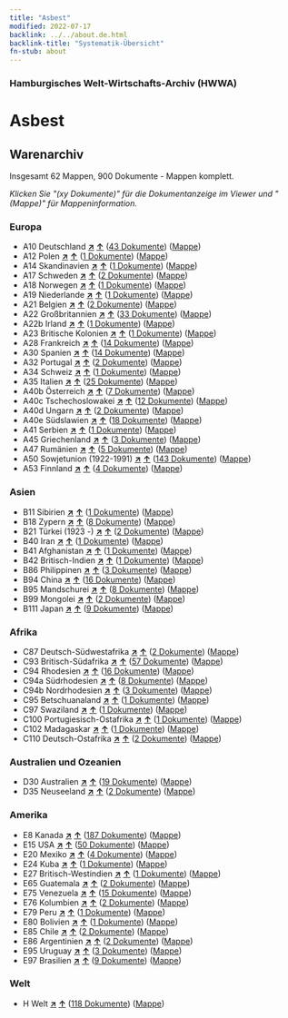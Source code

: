 ```yaml
---
title: "Asbest"
modified: 2022-07-17
backlink: ../../about.de.html
backlink-title: "Systematik-Übersicht"
fn-stub: about
---
```


### Hamburgisches Welt-Wirtschafts-Archiv (HWWA)

# Asbest&#160; 







## Warenarchiv




Insgesamt 62 Mappen, 900 Dokumente - Mappen komplett.

_Klicken Sie "(xy Dokumente)" für die Dokumentanzeige im Viewer und "(Mappe)" für Mappeninformation._




### Europa

- A10 Deutschland [**&nearr;**](../../../geo/i/126128/about.de.html "Deutschland (alle Mappen)") [**&uarr;**](../../../geo/about.de.html#A10 "Ländersystematik") (<a href="https://pm20.zbw.eu/iiifview/folder/wa/142014,126128" title="über: Asbest : Deutschland" target="_blank">43 Dokumente</a>) ([Mappe](../../../../folder/wa/1420xx/142014/1261xx/126128/about.de.html))
- A12 Polen [**&nearr;**](../../../geo/i/140962/about.de.html "Polen (alle Mappen)") [**&uarr;**](../../../geo/about.de.html#A12 "Ländersystematik") (<a href="https://pm20.zbw.eu/iiifview/folder/wa/142014,140962" title="über: Asbest : Polen" target="_blank">1 Dokumente</a>) ([Mappe](../../../../folder/wa/1420xx/142014/1409xx/140962/about.de.html))
- A14 Skandinavien [**&nearr;**](../../../geo/i/140965/about.de.html "Skandinavien (alle Mappen)") [**&uarr;**](../../../geo/about.de.html#A14 "Ländersystematik") (<a href="https://pm20.zbw.eu/iiifview/folder/wa/142014,140965" title="über: Asbest : Skandinavien" target="_blank">1 Dokumente</a>) ([Mappe](../../../../folder/wa/1420xx/142014/1409xx/140965/about.de.html))
- A17 Schweden [**&nearr;**](../../../geo/i/140968/about.de.html "Schweden (alle Mappen)") [**&uarr;**](../../../geo/about.de.html#A17 "Ländersystematik") (<a href="https://pm20.zbw.eu/iiifview/folder/wa/142014,140968" title="über: Asbest : Schweden" target="_blank">2 Dokumente</a>) ([Mappe](../../../../folder/wa/1420xx/142014/1409xx/140968/about.de.html))
- A18 Norwegen [**&nearr;**](../../../geo/i/140969/about.de.html "Norwegen (alle Mappen)") [**&uarr;**](../../../geo/about.de.html#A18 "Ländersystematik") (<a href="https://pm20.zbw.eu/iiifview/folder/wa/142014,140969" title="über: Asbest : Norwegen" target="_blank">1 Dokumente</a>) ([Mappe](../../../../folder/wa/1420xx/142014/1409xx/140969/about.de.html))
- A19 Niederlande [**&nearr;**](../../../geo/i/140970/about.de.html "Niederlande (alle Mappen)") [**&uarr;**](../../../geo/about.de.html#A19 "Ländersystematik") (<a href="https://pm20.zbw.eu/iiifview/folder/wa/142014,140970" title="über: Asbest : Niederlande" target="_blank">1 Dokumente</a>) ([Mappe](../../../../folder/wa/1420xx/142014/1409xx/140970/about.de.html))
- A21 Belgien [**&nearr;**](../../../geo/i/140972/about.de.html "Belgien (alle Mappen)") [**&uarr;**](../../../geo/about.de.html#A21 "Ländersystematik") (<a href="https://pm20.zbw.eu/iiifview/folder/wa/142014,140972" title="über: Asbest : Belgien" target="_blank">2 Dokumente</a>) ([Mappe](../../../../folder/wa/1420xx/142014/1409xx/140972/about.de.html))
- A22 Großbritannien [**&nearr;**](../../../geo/i/140974/about.de.html "Großbritannien (alle Mappen)") [**&uarr;**](../../../geo/about.de.html#A22 "Ländersystematik") (<a href="https://pm20.zbw.eu/iiifview/folder/wa/142014,140974" title="über: Asbest : Großbritannien" target="_blank">33 Dokumente</a>) ([Mappe](../../../../folder/wa/1420xx/142014/1409xx/140974/about.de.html))
- A22b Irland [**&nearr;**](../../../geo/i/140976/about.de.html "Irland (alle Mappen)") [**&uarr;**](../../../geo/about.de.html#A22b "Ländersystematik") (<a href="https://pm20.zbw.eu/iiifview/folder/wa/142014,140976" title="über: Asbest : Irland" target="_blank">1 Dokumente</a>) ([Mappe](../../../../folder/wa/1420xx/142014/1409xx/140976/about.de.html))
- A23 Britische Kolonien [**&nearr;**](../../../geo/i/140978/about.de.html "Britische Kolonien (alle Mappen)") [**&uarr;**](../../../geo/about.de.html#A23 "Ländersystematik") (<a href="https://pm20.zbw.eu/iiifview/folder/wa/142014,140978" title="über: Asbest : Britische Kolonien" target="_blank">1 Dokumente</a>) ([Mappe](../../../../folder/wa/1420xx/142014/1409xx/140978/about.de.html))
- A28 Frankreich [**&nearr;**](../../../geo/i/140982/about.de.html "Frankreich (alle Mappen)") [**&uarr;**](../../../geo/about.de.html#A28 "Ländersystematik") (<a href="https://pm20.zbw.eu/iiifview/folder/wa/142014,140982" title="über: Asbest : Frankreich" target="_blank">14 Dokumente</a>) ([Mappe](../../../../folder/wa/1420xx/142014/1409xx/140982/about.de.html))
- A30 Spanien [**&nearr;**](../../../geo/i/140984/about.de.html "Spanien (alle Mappen)") [**&uarr;**](../../../geo/about.de.html#A30 "Ländersystematik") (<a href="https://pm20.zbw.eu/iiifview/folder/wa/142014,140984" title="über: Asbest : Spanien" target="_blank">14 Dokumente</a>) ([Mappe](../../../../folder/wa/1420xx/142014/1409xx/140984/about.de.html))
- A32 Portugal [**&nearr;**](../../../geo/i/140987/about.de.html "Portugal (alle Mappen)") [**&uarr;**](../../../geo/about.de.html#A32 "Ländersystematik") (<a href="https://pm20.zbw.eu/iiifview/folder/wa/142014,140987" title="über: Asbest : Portugal" target="_blank">2 Dokumente</a>) ([Mappe](../../../../folder/wa/1420xx/142014/1409xx/140987/about.de.html))
- A34 Schweiz [**&nearr;**](../../../geo/i/141007/about.de.html "Schweiz (alle Mappen)") [**&uarr;**](../../../geo/about.de.html#A34 "Ländersystematik") (<a href="https://pm20.zbw.eu/iiifview/folder/wa/142014,141007" title="über: Asbest : Schweiz" target="_blank">1 Dokumente</a>) ([Mappe](../../../../folder/wa/1420xx/142014/1410xx/141007/about.de.html))
- A35 Italien [**&nearr;**](../../../geo/i/141008/about.de.html "Italien (alle Mappen)") [**&uarr;**](../../../geo/about.de.html#A35 "Ländersystematik") (<a href="https://pm20.zbw.eu/iiifview/folder/wa/142014,141008" title="über: Asbest : Italien" target="_blank">25 Dokumente</a>) ([Mappe](../../../../folder/wa/1420xx/142014/1410xx/141008/about.de.html))
- A40b Österreich [**&nearr;**](../../../geo/i/141731/about.de.html "Österreich (alle Mappen)") [**&uarr;**](../../../geo/about.de.html#A40b "Ländersystematik") (<a href="https://pm20.zbw.eu/iiifview/folder/wa/142014,141731" title="über: Asbest : Österreich" target="_blank">7 Dokumente</a>) ([Mappe](../../../../folder/wa/1420xx/142014/1417xx/141731/about.de.html))
- A40c Tschechoslowakei [**&nearr;**](../../../geo/i/141022/about.de.html "Tschechoslowakei (alle Mappen)") [**&uarr;**](../../../geo/about.de.html#A40c "Ländersystematik") (<a href="https://pm20.zbw.eu/iiifview/folder/wa/142014,141022" title="über: Asbest : Tschechoslowakei" target="_blank">12 Dokumente</a>) ([Mappe](../../../../folder/wa/1420xx/142014/1410xx/141022/about.de.html))
- A40d Ungarn [**&nearr;**](../../../geo/i/141025/about.de.html "Ungarn (alle Mappen)") [**&uarr;**](../../../geo/about.de.html#A40d "Ländersystematik") (<a href="https://pm20.zbw.eu/iiifview/folder/wa/142014,141025" title="über: Asbest : Ungarn" target="_blank">2 Dokumente</a>) ([Mappe](../../../../folder/wa/1420xx/142014/1410xx/141025/about.de.html))
- A40e Südslawien [**&nearr;**](../../../geo/i/141028/about.de.html "Südslawien (alle Mappen)") [**&uarr;**](../../../geo/about.de.html#A40e "Ländersystematik") (<a href="https://pm20.zbw.eu/iiifview/folder/wa/142014,141028" title="über: Asbest : Südslawien" target="_blank">18 Dokumente</a>) ([Mappe](../../../../folder/wa/1420xx/142014/1410xx/141028/about.de.html))
- A41 Serbien [**&nearr;**](../../../geo/i/141032/about.de.html "Serbien (alle Mappen)") [**&uarr;**](../../../geo/about.de.html#A41 "Ländersystematik") (<a href="https://pm20.zbw.eu/iiifview/folder/wa/142014,141032" title="über: Asbest : Serbien" target="_blank">1 Dokumente</a>) ([Mappe](../../../../folder/wa/1420xx/142014/1410xx/141032/about.de.html))
- A45 Griechenland [**&nearr;**](../../../geo/i/141037/about.de.html "Griechenland (alle Mappen)") [**&uarr;**](../../../geo/about.de.html#A45 "Ländersystematik") (<a href="https://pm20.zbw.eu/iiifview/folder/wa/142014,141037" title="über: Asbest : Griechenland" target="_blank">3 Dokumente</a>) ([Mappe](../../../../folder/wa/1420xx/142014/1410xx/141037/about.de.html))
- A47 Rumänien [**&nearr;**](../../../geo/i/141040/about.de.html "Rumänien (alle Mappen)") [**&uarr;**](../../../geo/about.de.html#A47 "Ländersystematik") (<a href="https://pm20.zbw.eu/iiifview/folder/wa/142014,141040" title="über: Asbest : Rumänien" target="_blank">5 Dokumente</a>) ([Mappe](../../../../folder/wa/1420xx/142014/1410xx/141040/about.de.html))
- A50 Sowjetunion (1922-1991) [**&nearr;**](../../../geo/i/141043/about.de.html "Sowjetunion (1922-1991) (alle Mappen)") [**&uarr;**](../../../geo/about.de.html#A50 "Ländersystematik") (<a href="https://pm20.zbw.eu/iiifview/folder/wa/142014,141043" title="über: Asbest : Sowjetunion (1922-1991)" target="_blank">143 Dokumente</a>) ([Mappe](../../../../folder/wa/1420xx/142014/1410xx/141043/about.de.html))
- A53 Finnland [**&nearr;**](../../../geo/i/141046/about.de.html "Finnland (alle Mappen)") [**&uarr;**](../../../geo/about.de.html#A53 "Ländersystematik") (<a href="https://pm20.zbw.eu/iiifview/folder/wa/142014,141046" title="über: Asbest : Finnland" target="_blank">4 Dokumente</a>) ([Mappe](../../../../folder/wa/1420xx/142014/1410xx/141046/about.de.html))

### Asien

- B11 Sibirien [**&nearr;**](../../../geo/i/141066/about.de.html "Sibirien (alle Mappen)") [**&uarr;**](../../../geo/about.de.html#B11 "Ländersystematik") (<a href="https://pm20.zbw.eu/iiifview/folder/wa/142014,141066" title="über: Asbest : Sibirien" target="_blank">1 Dokumente</a>) ([Mappe](../../../../folder/wa/1420xx/142014/1410xx/141066/about.de.html))
- B18 Zypern [**&nearr;**](../../../geo/i/141079/about.de.html "Zypern (alle Mappen)") [**&uarr;**](../../../geo/about.de.html#B18 "Ländersystematik") (<a href="https://pm20.zbw.eu/iiifview/folder/wa/142014,141079" title="über: Asbest : Zypern" target="_blank">8 Dokumente</a>) ([Mappe](../../../../folder/wa/1420xx/142014/1410xx/141079/about.de.html))
- B21 Türkei (1923 -) [**&nearr;**](../../../geo/i/141111/about.de.html "Türkei (1923 -) (alle Mappen)") [**&uarr;**](../../../geo/about.de.html#B21 "Ländersystematik") (<a href="https://pm20.zbw.eu/iiifview/folder/wa/142014,141111" title="über: Asbest : Türkei (1923 -)" target="_blank">2 Dokumente</a>) ([Mappe](../../../../folder/wa/1420xx/142014/1411xx/141111/about.de.html))
- B40 Iran [**&nearr;**](../../../geo/i/141186/about.de.html "Iran (alle Mappen)") [**&uarr;**](../../../geo/about.de.html#B40 "Ländersystematik") (<a href="https://pm20.zbw.eu/iiifview/folder/wa/142014,141186" title="über: Asbest : Iran" target="_blank">1 Dokumente</a>) ([Mappe](../../../../folder/wa/1420xx/142014/1411xx/141186/about.de.html))
- B41 Afghanistan [**&nearr;**](../../../geo/i/141188/about.de.html "Afghanistan (alle Mappen)") [**&uarr;**](../../../geo/about.de.html#B41 "Ländersystematik") (<a href="https://pm20.zbw.eu/iiifview/folder/wa/142014,141188" title="über: Asbest : Afghanistan" target="_blank">1 Dokumente</a>) ([Mappe](../../../../folder/wa/1420xx/142014/1411xx/141188/about.de.html))
- B42 Britisch-Indien [**&nearr;**](../../../geo/i/141189/about.de.html "Britisch-Indien (alle Mappen)") [**&uarr;**](../../../geo/about.de.html#B42 "Ländersystematik") (<a href="https://pm20.zbw.eu/iiifview/folder/wa/142014,141189" title="über: Asbest : Britisch-Indien" target="_blank">1 Dokumente</a>) ([Mappe](../../../../folder/wa/1420xx/142014/1411xx/141189/about.de.html))
- B86 Philippinen [**&nearr;**](../../../geo/i/141240/about.de.html "Philippinen (alle Mappen)") [**&uarr;**](../../../geo/about.de.html#B86 "Ländersystematik") (<a href="https://pm20.zbw.eu/iiifview/folder/wa/142014,141240" title="über: Asbest : Philippinen" target="_blank">3 Dokumente</a>) ([Mappe](../../../../folder/wa/1420xx/142014/1412xx/141240/about.de.html))
- B94 China [**&nearr;**](../../../geo/i/141253/about.de.html "China (alle Mappen)") [**&uarr;**](../../../geo/about.de.html#B94 "Ländersystematik") (<a href="https://pm20.zbw.eu/iiifview/folder/wa/142014,141253" title="über: Asbest : China" target="_blank">16 Dokumente</a>) ([Mappe](../../../../folder/wa/1420xx/142014/1412xx/141253/about.de.html))
- B95 Mandschurei [**&nearr;**](../../../geo/i/141258/about.de.html "Mandschurei (alle Mappen)") [**&uarr;**](../../../geo/about.de.html#B95 "Ländersystematik") (<a href="https://pm20.zbw.eu/iiifview/folder/wa/142014,141258" title="über: Asbest : Mandschurei" target="_blank">8 Dokumente</a>) ([Mappe](../../../../folder/wa/1420xx/142014/1412xx/141258/about.de.html))
- B99 Mongolei [**&nearr;**](../../../geo/i/141261/about.de.html "Mongolei (alle Mappen)") [**&uarr;**](../../../geo/about.de.html#B99 "Ländersystematik") (<a href="https://pm20.zbw.eu/iiifview/folder/wa/142014,141261" title="über: Asbest : Mongolei" target="_blank">2 Dokumente</a>) ([Mappe](../../../../folder/wa/1420xx/142014/1412xx/141261/about.de.html))
- B111 Japan [**&nearr;**](../../../geo/i/141272/about.de.html "Japan (alle Mappen)") [**&uarr;**](../../../geo/about.de.html#B111 "Ländersystematik") (<a href="https://pm20.zbw.eu/iiifview/folder/wa/142014,141272" title="über: Asbest : Japan" target="_blank">9 Dokumente</a>) ([Mappe](../../../../folder/wa/1420xx/142014/1412xx/141272/about.de.html))

### Afrika

- C87 Deutsch-Südwestafrika [**&nearr;**](../../../geo/i/141450/about.de.html "Deutsch-Südwestafrika (alle Mappen)") [**&uarr;**](../../../geo/about.de.html#C87 "Ländersystematik") (<a href="https://pm20.zbw.eu/iiifview/folder/wa/142014,141450" title="über: Asbest : Deutsch-Südwestafrika" target="_blank">2 Dokumente</a>) ([Mappe](../../../../folder/wa/1420xx/142014/1414xx/141450/about.de.html))
- C93 Britisch-Südafrika [**&nearr;**](../../../geo/i/141454/about.de.html "Britisch-Südafrika (alle Mappen)") [**&uarr;**](../../../geo/about.de.html#C93 "Ländersystematik") (<a href="https://pm20.zbw.eu/iiifview/folder/wa/142014,141454" title="über: Asbest : Britisch-Südafrika" target="_blank">57 Dokumente</a>) ([Mappe](../../../../folder/wa/1420xx/142014/1414xx/141454/about.de.html))
- C94 Rhodesien [**&nearr;**](../../../geo/i/141456/about.de.html "Rhodesien (alle Mappen)") [**&uarr;**](../../../geo/about.de.html#C94 "Ländersystematik") (<a href="https://pm20.zbw.eu/iiifview/folder/wa/142014,141456" title="über: Asbest : Rhodesien" target="_blank">16 Dokumente</a>) ([Mappe](../../../../folder/wa/1420xx/142014/1414xx/141456/about.de.html))
- C94a Südrhodesien [**&nearr;**](../../../geo/i/141457/about.de.html "Südrhodesien (alle Mappen)") [**&uarr;**](../../../geo/about.de.html#C94a "Ländersystematik") (<a href="https://pm20.zbw.eu/iiifview/folder/wa/142014,141457" title="über: Asbest : Südrhodesien" target="_blank">8 Dokumente</a>) ([Mappe](../../../../folder/wa/1420xx/142014/1414xx/141457/about.de.html))
- C94b Nordrhodesien [**&nearr;**](../../../geo/i/141458/about.de.html "Nordrhodesien (alle Mappen)") [**&uarr;**](../../../geo/about.de.html#C94b "Ländersystematik") (<a href="https://pm20.zbw.eu/iiifview/folder/wa/142014,141458" title="über: Asbest : Nordrhodesien" target="_blank">3 Dokumente</a>) ([Mappe](../../../../folder/wa/1420xx/142014/1414xx/141458/about.de.html))
- C95 Betschuanaland [**&nearr;**](../../../geo/i/141459/about.de.html "Betschuanaland (alle Mappen)") [**&uarr;**](../../../geo/about.de.html#C95 "Ländersystematik") (<a href="https://pm20.zbw.eu/iiifview/folder/wa/142014,141459" title="über: Asbest : Betschuanaland" target="_blank">1 Dokumente</a>) ([Mappe](../../../../folder/wa/1420xx/142014/1414xx/141459/about.de.html))
- C97 Swaziland [**&nearr;**](../../../geo/i/141461/about.de.html "Swaziland (alle Mappen)") [**&uarr;**](../../../geo/about.de.html#C97 "Ländersystematik") (<a href="https://pm20.zbw.eu/iiifview/folder/wa/142014,141461" title="über: Asbest : Swaziland" target="_blank">1 Dokumente</a>) ([Mappe](../../../../folder/wa/1420xx/142014/1414xx/141461/about.de.html))
- C100 Portugiesisch-Ostafrika [**&nearr;**](../../../geo/i/141463/about.de.html "Portugiesisch-Ostafrika (alle Mappen)") [**&uarr;**](../../../geo/about.de.html#C100 "Ländersystematik") (<a href="https://pm20.zbw.eu/iiifview/folder/wa/142014,141463" title="über: Asbest : Portugiesisch-Ostafrika" target="_blank">1 Dokumente</a>) ([Mappe](../../../../folder/wa/1420xx/142014/1414xx/141463/about.de.html))
- C102 Madagaskar [**&nearr;**](../../../geo/i/141464/about.de.html "Madagaskar (alle Mappen)") [**&uarr;**](../../../geo/about.de.html#C102 "Ländersystematik") (<a href="https://pm20.zbw.eu/iiifview/folder/wa/142014,141464" title="über: Asbest : Madagaskar" target="_blank">1 Dokumente</a>) ([Mappe](../../../../folder/wa/1420xx/142014/1414xx/141464/about.de.html))
- C110 Deutsch-Ostafrika [**&nearr;**](../../../geo/i/141471/about.de.html "Deutsch-Ostafrika (alle Mappen)") [**&uarr;**](../../../geo/about.de.html#C110 "Ländersystematik") (<a href="https://pm20.zbw.eu/iiifview/folder/wa/142014,141471" title="über: Asbest : Deutsch-Ostafrika" target="_blank">2 Dokumente</a>) ([Mappe](../../../../folder/wa/1420xx/142014/1414xx/141471/about.de.html))

### Australien und Ozeanien

- D30 Australien [**&nearr;**](../../../geo/i/141621/about.de.html "Australien (alle Mappen)") [**&uarr;**](../../../geo/about.de.html#D30 "Ländersystematik") (<a href="https://pm20.zbw.eu/iiifview/folder/wa/142014,141621" title="über: Asbest : Australien" target="_blank">19 Dokumente</a>) ([Mappe](../../../../folder/wa/1420xx/142014/1416xx/141621/about.de.html))
- D35 Neuseeland [**&nearr;**](../../../geo/i/141623/about.de.html "Neuseeland (alle Mappen)") [**&uarr;**](../../../geo/about.de.html#D35 "Ländersystematik") (<a href="https://pm20.zbw.eu/iiifview/folder/wa/142014,141623" title="über: Asbest : Neuseeland" target="_blank">2 Dokumente</a>) ([Mappe](../../../../folder/wa/1420xx/142014/1416xx/141623/about.de.html))

### Amerika

- E8 Kanada [**&nearr;**](../../../geo/i/141644/about.de.html "Kanada (alle Mappen)") [**&uarr;**](../../../geo/about.de.html#E8 "Ländersystematik") (<a href="https://pm20.zbw.eu/iiifview/folder/wa/142014,141644" title="über: Asbest : Kanada" target="_blank">187 Dokumente</a>) ([Mappe](../../../../folder/wa/1420xx/142014/1416xx/141644/about.de.html))
- E15 USA [**&nearr;**](../../../geo/i/141653/about.de.html "USA (alle Mappen)") [**&uarr;**](../../../geo/about.de.html#E15 "Ländersystematik") (<a href="https://pm20.zbw.eu/iiifview/folder/wa/142014,141653" title="über: Asbest : USA" target="_blank">50 Dokumente</a>) ([Mappe](../../../../folder/wa/1420xx/142014/1416xx/141653/about.de.html))
- E20 Mexiko [**&nearr;**](../../../geo/i/141657/about.de.html "Mexiko (alle Mappen)") [**&uarr;**](../../../geo/about.de.html#E20 "Ländersystematik") (<a href="https://pm20.zbw.eu/iiifview/folder/wa/142014,141657" title="über: Asbest : Mexiko" target="_blank">4 Dokumente</a>) ([Mappe](../../../../folder/wa/1420xx/142014/1416xx/141657/about.de.html))
- E24 Kuba [**&nearr;**](../../../geo/i/141659/about.de.html "Kuba (alle Mappen)") [**&uarr;**](../../../geo/about.de.html#E24 "Ländersystematik") (<a href="https://pm20.zbw.eu/iiifview/folder/wa/142014,141659" title="über: Asbest : Kuba" target="_blank">1 Dokumente</a>) ([Mappe](../../../../folder/wa/1420xx/142014/1416xx/141659/about.de.html))
- E27 Britisch-Westindien [**&nearr;**](../../../geo/i/141663/about.de.html "Britisch-Westindien (alle Mappen)") [**&uarr;**](../../../geo/about.de.html#E27 "Ländersystematik") (<a href="https://pm20.zbw.eu/iiifview/folder/wa/142014,141663" title="über: Asbest : Britisch-Westindien" target="_blank">1 Dokumente</a>) ([Mappe](../../../../folder/wa/1420xx/142014/1416xx/141663/about.de.html))
- E65 Guatemala [**&nearr;**](../../../geo/i/141678/about.de.html "Guatemala (alle Mappen)") [**&uarr;**](../../../geo/about.de.html#E65 "Ländersystematik") (<a href="https://pm20.zbw.eu/iiifview/folder/wa/142014,141678" title="über: Asbest : Guatemala" target="_blank">2 Dokumente</a>) ([Mappe](../../../../folder/wa/1420xx/142014/1416xx/141678/about.de.html))
- E75 Venezuela [**&nearr;**](../../../geo/i/141686/about.de.html "Venezuela (alle Mappen)") [**&uarr;**](../../../geo/about.de.html#E75 "Ländersystematik") (<a href="https://pm20.zbw.eu/iiifview/folder/wa/142014,141686" title="über: Asbest : Venezuela" target="_blank">15 Dokumente</a>) ([Mappe](../../../../folder/wa/1420xx/142014/1416xx/141686/about.de.html))
- E76 Kolumbien [**&nearr;**](../../../geo/i/141687/about.de.html "Kolumbien (alle Mappen)") [**&uarr;**](../../../geo/about.de.html#E76 "Ländersystematik") (<a href="https://pm20.zbw.eu/iiifview/folder/wa/142014,141687" title="über: Asbest : Kolumbien" target="_blank">2 Dokumente</a>) ([Mappe](../../../../folder/wa/1420xx/142014/1416xx/141687/about.de.html))
- E79 Peru [**&nearr;**](../../../geo/i/141689/about.de.html "Peru (alle Mappen)") [**&uarr;**](../../../geo/about.de.html#E79 "Ländersystematik") (<a href="https://pm20.zbw.eu/iiifview/folder/wa/142014,141689" title="über: Asbest : Peru" target="_blank">1 Dokumente</a>) ([Mappe](../../../../folder/wa/1420xx/142014/1416xx/141689/about.de.html))
- E80 Bolivien [**&nearr;**](../../../geo/i/141690/about.de.html "Bolivien (alle Mappen)") [**&uarr;**](../../../geo/about.de.html#E80 "Ländersystematik") (<a href="https://pm20.zbw.eu/iiifview/folder/wa/142014,141690" title="über: Asbest : Bolivien" target="_blank">1 Dokumente</a>) ([Mappe](../../../../folder/wa/1420xx/142014/1416xx/141690/about.de.html))
- E85 Chile [**&nearr;**](../../../geo/i/141691/about.de.html "Chile (alle Mappen)") [**&uarr;**](../../../geo/about.de.html#E85 "Ländersystematik") (<a href="https://pm20.zbw.eu/iiifview/folder/wa/142014,141691" title="über: Asbest : Chile" target="_blank">2 Dokumente</a>) ([Mappe](../../../../folder/wa/1420xx/142014/1416xx/141691/about.de.html))
- E86 Argentinien [**&nearr;**](../../../geo/i/141692/about.de.html "Argentinien (alle Mappen)") [**&uarr;**](../../../geo/about.de.html#E86 "Ländersystematik") (<a href="https://pm20.zbw.eu/iiifview/folder/wa/142014,141692" title="über: Asbest : Argentinien" target="_blank">2 Dokumente</a>) ([Mappe](../../../../folder/wa/1420xx/142014/1416xx/141692/about.de.html))
- E95 Uruguay [**&nearr;**](../../../geo/i/141695/about.de.html "Uruguay (alle Mappen)") [**&uarr;**](../../../geo/about.de.html#E95 "Ländersystematik") (<a href="https://pm20.zbw.eu/iiifview/folder/wa/142014,141695" title="über: Asbest : Uruguay" target="_blank">3 Dokumente</a>) ([Mappe](../../../../folder/wa/1420xx/142014/1416xx/141695/about.de.html))
- E97 Brasilien [**&nearr;**](../../../geo/i/141697/about.de.html "Brasilien (alle Mappen)") [**&uarr;**](../../../geo/about.de.html#E97 "Ländersystematik") (<a href="https://pm20.zbw.eu/iiifview/folder/wa/142014,141697" title="über: Asbest : Brasilien" target="_blank">9 Dokumente</a>) ([Mappe](../../../../folder/wa/1420xx/142014/1416xx/141697/about.de.html))

### Welt

- H Welt [**&nearr;**](../../../geo/i/141728/about.de.html "Welt (alle Mappen)") [**&uarr;**](../../../geo/about.de.html#H "Ländersystematik") (<a href="https://pm20.zbw.eu/iiifview/folder/wa/142014,141728" title="über: Asbest : Welt" target="_blank">118 Dokumente</a>) ([Mappe](../../../../folder/wa/1420xx/142014/1417xx/141728/about.de.html))








